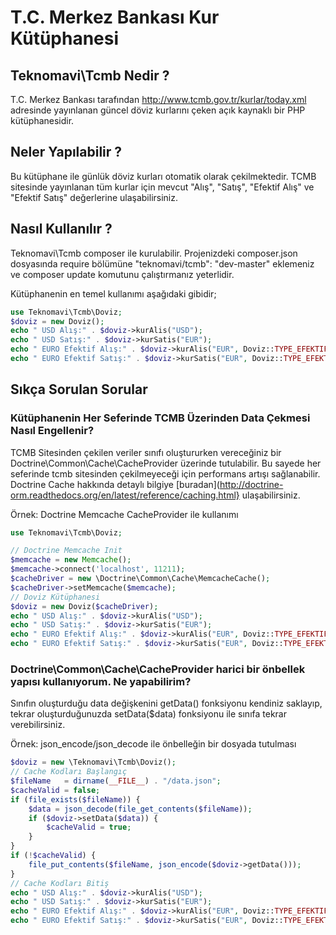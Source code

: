 # T.C. Merkez Bankası Kur Kütüphanesi
## Teknomavi\Tcmb Nedir ?
T.C. Merkez Bankası tarafından http://www.tcmb.gov.tr/kurlar/today.xml adresinde yayınlanan güncel döviz kurlarını çeken açık kaynaklı bir PHP kütüphanesidir.

## Neler Yapılabilir ?
Bu kütüphane ile günlük döviz kurları otomatik olarak çekilmektedir. 
TCMB sitesinde yayınlanan tüm kurlar için mevcut "Alış", "Satış", "Efektif Alış" ve "Efektif Satış" değerlerine ulaşabilirsiniz. 

## Nasıl Kullanılır ?
Teknomavi\Tcmb composer ile kurulabilir. 
Projenizdeki composer.json dosyasında require bölümüne "teknomavi/tcmb": "dev-master" eklemeniz ve composer update komutunu çalıştırmanız yeterlidir. 

Kütüphanenin en temel kullanımı aşağıdaki gibidir;
```php
use Teknomavi\Tcmb\Doviz;
$doviz = new Doviz();
echo " USD Alış:" . $doviz->kurAlis("USD");
echo " USD Satış:" . $doviz->kurSatis("EUR");
echo " EURO Efektif Alış:" . $doviz->kurAlis("EUR", Doviz::TYPE_EFEKTIFALIS);
echo " EURO Efektif Satış:" . $doviz->kurSatis("EUR", Doviz::TYPE_EFEKTIFSATIS);

```

## Sıkça Sorulan Sorular
### Kütüphanenin Her Seferinde TCMB Üzerinden Data Çekmesi Nasıl Engellenir?
TCMB Sitesinden çekilen veriler sınıfı oluştururken vereceğiniz bir Doctrine\Common\Cache\CacheProvider üzerinde tutulabilir. 
Bu sayede her seferinde tcmb sitesinden çekilmeyeceği için performans artışı sağlanabilir.
Doctrine Cache hakkında detaylı bilgiye [buradan](http://doctrine-orm.readthedocs.org/en/latest/reference/caching.html} ulaşabilirsiniz.

Örnek: Doctrine Memcache CacheProvider ile kullanımı
```php
use Teknomavi\Tcmb\Doviz;

// Doctrine Memcache Init
$memcache = new Memcache();
$memcache->connect('localhost', 11211);
$cacheDriver = new \Doctrine\Common\Cache\MemcacheCache();
$cacheDriver->setMemcache($memcache);
// Doviz Kütüphanesi
$doviz = new Doviz($cacheDriver);
echo " USD Alış:" . $doviz->kurAlis("USD");
echo " USD Satış:" . $doviz->kurSatis("EUR");
echo " EURO Efektif Alış:" . $doviz->kurAlis("EUR", Doviz::TYPE_EFEKTIFALIS);
echo " EURO Efektif Satış:" . $doviz->kurSatis("EUR", Doviz::TYPE_EFEKTIFSATIS);

```

### Doctrine\Common\Cache\CacheProvider harici bir önbellek yapısı kullanıyorum. Ne yapabilirim?
Sınıfın oluşturduğu data değişkenini getData() fonksiyonu kendiniz saklayıp, tekrar oluşturduğunuzda setData($data) fonksiyonu ile sınıfa tekrar verebilirsiniz.
 
Örnek: json_encode/json_decode ile önbelleğin bir dosyada tutulması
```php
$doviz = new \Teknomavi\Tcmb\Doviz();
// Cache Kodları Başlangıç
$fileName   = dirname(__FILE__) . "/data.json";
$cacheValid = false;
if (file_exists($fileName)) {
    $data = json_decode(file_get_contents($fileName));
    if ($doviz->setData($data)) {
        $cacheValid = true;
    }
}
if (!$cacheValid) {
    file_put_contents($fileName, json_encode($doviz->getData()));
}
// Cache Kodları Bitiş
echo " USD Alış:" . $doviz->kurAlis("USD");
echo " USD Satış:" . $doviz->kurSatis("EUR");
echo " EURO Efektif Alış:" . $doviz->kurAlis("EUR", Doviz::TYPE_EFEKTIFALIS);
echo " EURO Efektif Satış:" . $doviz->kurSatis("EUR", Doviz::TYPE_EFEKTIFSATIS);

```
